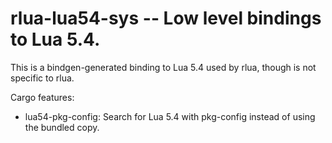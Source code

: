 # rlua-lua54-sys -- Low level bindings to Lua 5.4.

This is a bindgen-generated binding to Lua 5.4 used by rlua, though is not
specific to rlua.

Cargo features:

* lua54-pkg-config: Search for Lua 5.4 with pkg-config instead of using the bundled
  copy.
